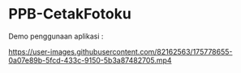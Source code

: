 # PPB-CetakFotoku

Demo penggunaan aplikasi :

https://user-images.githubusercontent.com/82162563/175778655-0a07e89b-5fcd-433c-9150-5b3a87482705.mp4

